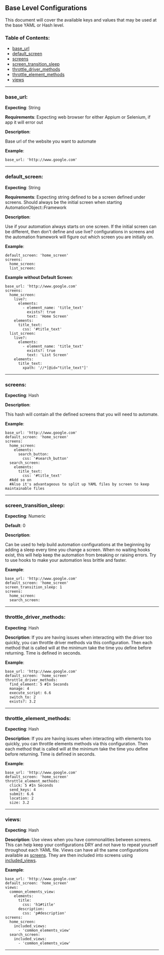 Base Level Configurations
----

This document will cover the available keys and values that may be used at the base YAML or Hash level.

### Table of Contents:
*    [base_url](#base_url)
*    [default_screen](#default_screen)
*    [screens](#screens)
*    [screen_transition_sleep](#screen_transition_sleep)
*    [throttle_driver_methods](#throttle_driver_methods)
*    [throttle_element_methods](#throttle_element_methods)
*    [views](#views)

***

### base_url:

__Expecting__: String

__Requirements__: Expecting web browser for either Appium or Selenium, if app it will error out

__Description__:

Base url of the website you want to automate

__Example__:
```
base_url: 'http://www.google.com'
```
---

### default_screen:

__Expecting__: String

__Requirements__: Expecting string defined to be a screen defined under screens. Should always be the initial screen
when starting AutomationObject::Framework

__Description__:

Use if your automation always starts on one screen.  If the initial screen can be different, then don't define
and use live? configurations in screens and the automation framework will figure out which screen you are initially
on.

__Example__:
```
default_screen: 'home_screen'
screens:
  home_screen:
  list_screen:
```

__Example without Default Screen__:
```
base_url: 'http://www.google.com'
screens:
  home_screen:
    live?:
      elements:
        - element_name: 'title_text'
          exists?: true
          text: 'Home Screen'
    elements:
      title_text:
        css: '#title_text'
  list_screen:
    live?:
      elements:
        - element_name: 'title_text'
          exists?: true
          text: 'List Screen'
    elements:
      title_text:
        xpath: '//*[@id="title_text"]'
```
---

### screens:

__Expecting__: Hash

__Description__:

This hash will contain all the defined screens that you will need to automate.

__Example__:
```
base_url: 'http://www.google.com'
default_screen: 'home_screen'
screens:
  home_screen:
    elements:
      search_button:
        css: '#search_button'
  search_screen:
    elements:
      title_text:
        css: '#title_text'
  #Add so on
  #Also it's advantageous to split up YAML files by screen to keep maintainable files
```
---

### screen_transition_sleep:

__Expecting__: Numeric

__Default__: 0

__Description__:

Can be used to help build automation configurations at the beginning by adding a sleep every time you change a screen.
When no waiting hooks exist, this will help keep the automation from breaking or raising errors.  Try to use hooks
to make your automation less brittle and faster.

__Example__:
```
base_url: 'http://www.google.com'
default_screen: 'home_screen'
screen_transition_sleep: 1
screens:
  home_screen:
  search_screen:
```
---

### throttle_driver_methods:

__Expecting__: Hash

__Description__: If you are having issues when interacting with the driver too quickly, you can throttle driver
methods via this configuration.  Then each method that is called will at the minimum take the time you define before
returning.  Time is defined in seconds.

__Example__:
```
base_url: 'http://www.google.com'
default_screen: 'home_screen'
throttle_driver_methods:
  find_element: 5 #In Seconds
  manage: 4
  execute_script: 6.6
  switch_to: 2
  exists?: 3.2
```
---

### throttle_element_methods:

__Expecting__: Hash

__Description__: If you are having issues when interacting with elements too quickly, you can throttle elements
methods via this configuration.  Then each method that is called will at the minimum take the time you define before
returning.  Time is defined in seconds.

__Example__:
```
base_url: 'http://www.google.com'
default_screen: 'home_screen'
throttle_element_methods:
  click: 5 #In Seconds
  send_keys: 4
  submit: 6.6
  location: 2
  size: 3.2
```
---

### views:

__Expecting__: Hash

__Description__: Use views when you have commonalities between screens.  This can help keep your configurations DRY
and not have to repeat yourself throughout each YAML file.  Views can have all the same configurations available as
[screens](screen_level_configurations.md).  They are then included into screens using
[included_views](screen_level_configurations.md#included_views).

__Example__:
```
base_url: 'http://www.google.com'
default_screen: 'home_screen'
views:
  common_elements_view:
    elements:
      title:
        css: 'h1#title'
      description:
        css: 'p#description'
screens:
  home_screen:
    included_views:
      - 'common_elements_view'
  search_screen:
    included_views:
      - 'common_elements_view'
```
---